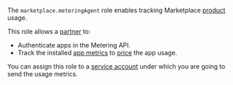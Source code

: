 
The `marketplace.meteringAgent` role enables tracking Marketplace [product](../../marketplace/concepts/product.md) usage.

This role allows a [partner](../../marketplace/quickstart.md) to:
- Authenticate apps in the Metering API.
- Track the installed [app metrics](../../marketplace/concepts/api-usage.md#guidelines) to [price](../../marketplace/concepts/tariff.md) the app usage.

You can assign this role to a [service account](../../iam/concepts/users/service-accounts.md) under which you are going to send the usage metrics.
